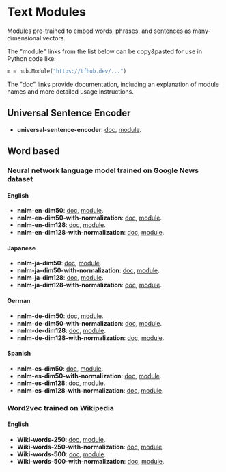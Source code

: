 # Text Modules

Modules pre-trained to embed words, phrases, and sentences as many-dimensional
vectors.

The "module" links from the list below can be copy&pasted for use in
Python code like:

```python
m = hub.Module("https://tfhub.dev/...")
```

The "doc" links provide documentation, including an explanation of
module names and more detailed usage instructions.


## Universal Sentence Encoder
  * **universal-sentence-encoder**:
       [doc](google/universal-sentence-encoder/1.md),
       [module](https://tfhub.dev/google/universal-sentence-encoder/1).


## Word based
### Neural network language model trained on Google News dataset
#### English
   * **nnlm-en-dim50**:
       [doc](google/nnlm-en-dim50/1.md),
       [module](https://tfhub.dev/google/nnlm-en-dim50/1).
   * **nnlm-en-dim50-with-normalization**:
       [doc](google/nnlm-en-dim50-with-normalization/1.md),
       [module](https://tfhub.dev/google/nnlm-en-dim50-with-normalization/1).
   * **nnlm-en-dim128**:
       [doc](google/nnlm-en-dim128/1.md),
       [module](https://tfhub.dev/google/nnlm-en-dim128/1).
   * **nnlm-en-dim128-with-normalization**:
       [doc](google/nnlm-en/dim128-with-normalization/1.md),
       [module](https://tfhub.dev/google/nnlm-en-dim128-with-normalization/1).

#### Japanese
   * **nnlm-ja-dim50**:
       [doc](google/nnlm-ja-dim50/1.md),
       [module](https://tfhub.dev/google/nnlm-ja-dim50/1).
   * **nnlm-ja-dim50-with-normalization**:
       [doc](google/nnlm-ja-dim50-with-normalization/1.md),
       [module](https://tfhub.dev/google/nnlm-ja-dim50-with-normalization/1).
   * **nnlm-ja-dim128**:
       [doc](google/nnlm-ja-dim128/1.md),
       [module](https://tfhub.dev/google/nnlm-ja-dim128/1).
   * **nnlm-ja-dim128-with-normalization**:
       [doc](google/nnlm-ja/dim128-with-normalization/1.md),
       [module](https://tfhub.dev/google/nnlm-ja-dim128-with-normalization/1).

#### German
   * **nnlm-de-dim50**:
       [doc](google/nnlm-de-dim50/1.md),
       [module](https://tfhub.dev/google/nnlm-de-dim50/1).
   * **nnlm-de-dim50-with-normalization**:
       [doc](google/nnlm-de-dim50-with-normalization/1.md),
       [module](https://tfhub.dev/google/nnlm-de-dim50-with-normalization/1).
   * **nnlm-de-dim128**:
       [doc](google/nnlm-de-dim128/1.md),
       [module](https://tfhub.dev/google/nnlm-de-dim128/1).
   * **nnlm-de-dim128-with-normalization**:
       [doc](google/nnlm-de/dim128-with-normalization/1.md),
       [module](https://tfhub.dev/google/nnlm-de-dim128-with-normalization/1).

#### Spanish
   * **nnlm-es-dim50**:
       [doc](google/nnlm-es-dim50/1.md),
       [module](https://tfhub.dev/google/nnlm-es-dim50/1).
   * **nnlm-es-dim50-with-normalization**:
       [doc](google/nnlm-es-dim50-with-normalization/1.md),
       [module](https://tfhub.dev/google/nnlm-es-dim50-with-normalization/1).
   * **nnlm-es-dim128**:
       [doc](google/nnlm-es-dim128/1.md),
       [module](https://tfhub.dev/google/nnlm-es-dim128/1).
   * **nnlm-es-dim128-with-normalization**:
       [doc](google/nnlm-es/dim128-with-normalization/1.md),
       [module](https://tfhub.dev/google/nnlm-es-dim128-with-normalization/1).


### Word2vec trained on Wikipedia
#### English
   * **Wiki-words-250**:
       [doc](google/Wiki-words-250/1.md),
       [module](https://tfhub.dev/google/Wiki-words-250/1).
   * **Wiki-words-250-with-normalization**:
       [doc](google/Wiki-words-250-with-normalization/1.md),
       [module](https://tfhub.dev/google/Wiki-words-250-with-normalization/1).
   * **Wiki-words-500**:
       [doc](google/Wiki-words-500/1.md),
       [module](https://tfhub.dev/google/Wiki-words-500/1).
   * **Wiki-words-500-with-normalization**:
       [doc](google/Wiki-words-500-with-normalization/1.md),
       [module](https://tfhub.dev/google/Wiki-words-500-with-normalization/1).
